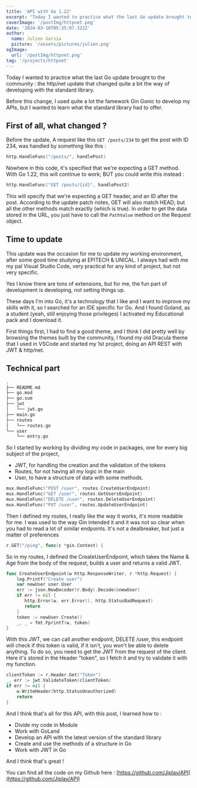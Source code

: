 ```yaml
---
title: 'API with Go 1.22'
excerpt: "Today I wanted to practice what the last Go update brought to the community :  the http/net update that changed quite a bit the way of developing with the standard library"
coverImage: '/postImg/httpnet.png'
date: '2024-03-18T05:35:07.322Z'
author:
  name: Julien Garsia
  picture: '/assets/pictures/julien.png'
ogImage:
  url: '/postImg/httpnet.png'
tag: '/projects/httpnet'
---
```


Today I wanted to practice what the last Go update brought to the community :  the http/net update that changed quite a bit the way of developing with the standard library.

Before this change, I used quite a lot the famework Gin Gonic to develop my APIs, but I wanted to learn what the standard library had to offer.

## First of all, what changed ? 

Before the update, A request like this `GET /posts/234` to get the post with ID 234, was handled by something like this : 

```go
http.HandleFunc("/posts/", handlePost)
```

Nowhere in this code, it's specified that we're expecting a GET method. With Go 1.22, this will continue to work; BUT you could write this instead :

```go
http.HandleFunc("GET /posts/{id}", handlePost2)
```

This will specify that we're expecting a GET header, and an ID after the post. According to the update patch notes, GET will also match HEAD; but all the other methods match exactly (which is true).
In order to get the data stored in the URL, you just have to call the ```PathValue``` method on the Request object.

## Time to update

This update was the occasion for me to update my working environment, after some good time studying at EPITECH & UNICAL. I always had with me my pal Visual Studio Code, very practical for any kind of project, but not very specific. 

Yes I know there are tons of extensions, but for me, the fun part of development is developing, not setting things up.

These days I'm into Go, it's a technology that I like and I want to improve my skills with it, so I searched for an IDE specific for Go. And I found Goland, as a student (yeah, still enjoying those privileges) I activated my Educational pack and I download it.

First things first, I had to find a good theme, and I think I did pretty well by browsing the themes built by the community, I found my old Dracula theme that I used in VSCode and started my 1st project, doing an API REST with JWT & http/net.

## Technical part 

```bash
.
├── README.md
├── go.mod
├── go.sum
├── jwt
│   └── jwt.go
├── main.go
├── routes
│   └── routes.go
└── user
    └── entry.go
```

So I started by working by dividing my code in packages, one for every big subject of the project, 
* JWT, for handling the creation and the validation of the tokens
* Routes, for not having all my logic in the main
* User, to have a structure of data with some methods.

```go
mux.HandleFunc("POST /user", routes.CreateUserEndpoint)  
mux.HandleFunc("GET /user", routes.GetUsersEndpoint)  
mux.HandleFunc("DELETE /user", routes.DeleteUserEndpoint)  
mux.HandleFunc("PUT /user", routes.UpdateUserEndpoint)
```

Then I defined my routes, I really like the way it works, it's more readable for me. I was used to the way Gin intended it and it was not so clear when you had to read a lot of similar endpoints. It's not a dealbreaker, but just a matter of preferences

```go
r.GET("/ping", func(c *gin.Context) {
```


So in my routes, I defined the CreateUserEndpoint, which takes the Name & Age from the body of the request, builds a user and returns a valid JWT.

```go
func CreateUserEndpoint(w http.ResponseWriter, r *http.Request) {  
    log.Printf("Create user")  
    var newUser user.User  
    err := json.NewDecoder(r.Body).Decode(&newUser)  
    if err != nil {  
       http.Error(w, err.Error(), http.StatusBadRequest)  
       return  
    }  
    token := newUser.Create()  
    _, _ = fmt.Fprintf(w, token)  
}
```

With this JWT, we can call another endpoint, DELETE /user, this endpoint will check if this token is valid, if it isn't, you won't be able to delete anything. To do so, you need to get the JWT from the request of the client. Here it's stored in the Header "token", so I fetch it and try to validate it with my function.

```go
clientToken := r.Header.Get("Token")  
_, err := jwt.ValidateToken(clientToken)  
if err != nil {  
    w.WriteHeader(http.StatusUnauthorized)  
    return  
}
```

And I think that's all for this API, with this post, I learned how to : 
* Divide my code in Module
* Work with GoLand
* Develop an API with the latest version of the standard library
* Create and use the methods of a structure in Go
* Work with JWT in Go

And I think that's great ! 

You can find all the code on my Github here : [https://github.com/Jiplay/API](https://github.com/Jiplay/API)